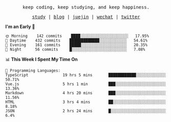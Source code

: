 <p align="center">
  <samp>
    <span>keep coding, keep studying, and keep happiness.</span>
  </samp>
</p>

<p align="center">
  <samp>
    <a href="https://github.com/ouduidui/fe-study">study</a> |
    <a href="https://ouduidui.cn">blog</a>  |
    <a href="https://juejin.cn/user/4309700183594366">juejin</a> |
    <a href="https://user-images.githubusercontent.com/54696834/165071004-6509e3f2-90c3-448c-9d92-3da42b0c2021.jpeg">wechat</a> |
    <a href="https://twitter.com/ouduidui">twitter</a>
  </samp>
</p>

<!--START_SECTION:waka-->
**I'm an Early 🐤** 

```text
🌞 Morning    142 commits    ████░░░░░░░░░░░░░░░░░░░░░   17.95% 
🌆 Daytime    432 commits    █████████████░░░░░░░░░░░░   54.61% 
🌃 Evening    161 commits    █████░░░░░░░░░░░░░░░░░░░░   20.35% 
🌙 Night      56 commits     █░░░░░░░░░░░░░░░░░░░░░░░░   7.08%

```


📊 **This Week I Spent My Time On** 

```text
💬 Programming Languages: 
TypeScript               19 hrs 5 mins       ████████████░░░░░░░░░░░░░   50.71% 
Vue.js                   5 hrs 1 min         ███░░░░░░░░░░░░░░░░░░░░░░   13.36% 
Markdown                 4 hrs 20 mins       ███░░░░░░░░░░░░░░░░░░░░░░   11.56% 
HTML                     3 hrs 4 mins        ██░░░░░░░░░░░░░░░░░░░░░░░   8.18% 
JSON                     2 hrs 24 mins       █░░░░░░░░░░░░░░░░░░░░░░░░   6.4%

```


<!--END_SECTION:waka-->
